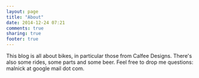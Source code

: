 ```yaml
---
layout: page
title: "About"
date: 2014-12-24 07:21
comments: true
sharing: true
footer: true
---
```

This blog is all about bikes, in particular those from Calfee Designs. There's also some rides, some parts and some beer. Feel free to drop me questions: malnick at google mail dot com. 
